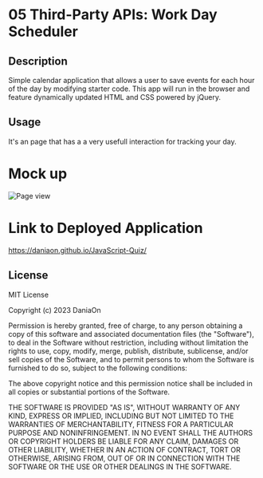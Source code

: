 # 05 Third-Party APIs: Work Day Scheduler

## Description

Simple calendar application that allows a user to save events for each hour of the day by modifying starter code. This app will run in the browser and feature dynamically updated HTML and CSS powered by jQuery.

## Usage

It's an page that has a a very usefull interaction for tracking your day.

# Mock up
![Page view](//Assets/Screenshot%202023-03-23%20205319.png)

# Link to Deployed Application
https://daniaon.github.io/JavaScript-Quiz/

## License

MIT License

Copyright (c) 2023 DaniaOn

Permission is hereby granted, free of charge, to any person obtaining a copy
of this software and associated documentation files (the "Software"), to deal
in the Software without restriction, including without limitation the rights
to use, copy, modify, merge, publish, distribute, sublicense, and/or sell
copies of the Software, and to permit persons to whom the Software is
furnished to do so, subject to the following conditions:

The above copyright notice and this permission notice shall be included in all
copies or substantial portions of the Software.

THE SOFTWARE IS PROVIDED "AS IS", WITHOUT WARRANTY OF ANY KIND, EXPRESS OR
IMPLIED, INCLUDING BUT NOT LIMITED TO THE WARRANTIES OF MERCHANTABILITY,
FITNESS FOR A PARTICULAR PURPOSE AND NONINFRINGEMENT. IN NO EVENT SHALL THE
AUTHORS OR COPYRIGHT HOLDERS BE LIABLE FOR ANY CLAIM, DAMAGES OR OTHER
LIABILITY, WHETHER IN AN ACTION OF CONTRACT, TORT OR OTHERWISE, ARISING FROM,
OUT OF OR IN CONNECTION WITH THE SOFTWARE OR THE USE OR OTHER DEALINGS IN THE
SOFTWARE.